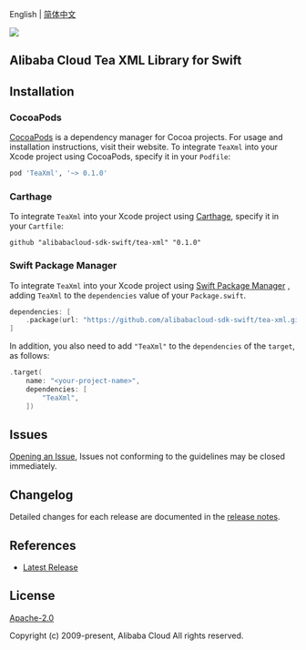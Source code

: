 English | [简体中文](README-CN.md)

![](https://aliyunsdk-pages.alicdn.com/icons/AlibabaCloud.svg)

## Alibaba Cloud Tea XML Library for Swift

## Installation

### CocoaPods

[CocoaPods](https://cocoapods.org) is a dependency manager for Cocoa projects. For usage and installation instructions, visit their website. To integrate `TeaXml` into your Xcode project using CocoaPods, specify it in your `Podfile`:

```ruby
pod 'TeaXml', '~> 0.1.0'
```

### Carthage

To integrate `TeaXml` into your Xcode project using [Carthage](https://github.com/Carthage/Carthage), specify it in your `Cartfile`:

```ogdl
github "alibabacloud-sdk-swift/tea-xml" "0.1.0"
```

### Swift Package Manager

To integrate `TeaXml` into your Xcode project using [Swift Package Manager](https://swift.org/package-manager/) , adding `TeaXml` to the `dependencies` value of your `Package.swift`.

```swift
dependencies: [
    .package(url: "https://github.com/alibabacloud-sdk-swift/tea-xml.git", from: "0.1.0")
]
```

In addition, you also need to add `"TeaXml"` to the `dependencies` of the `target`, as follows:

```swift
.target(
    name: "<your-project-name>",
    dependencies: [
        "TeaXml",
    ])
```

## Issues

[Opening an Issue](https://github.com/aliyun/tea-xml/issues/new), Issues not conforming to the guidelines may be closed immediately.

## Changelog

Detailed changes for each release are documented in the [release notes](./ChangeLog.txt).

## References

* [Latest Release](https://github.com/aliyun/tea-xml)

## License

[Apache-2.0](http://www.apache.org/licenses/LICENSE-2.0)

Copyright (c) 2009-present, Alibaba Cloud All rights reserved.
